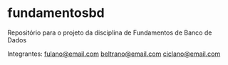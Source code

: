 # fundamentosbd
Repositório para o projeto da disciplina de Fundamentos de Banco de Dados

Integrantes:
fulano@email.com
beltrano@email.com
ciclano@email.com
